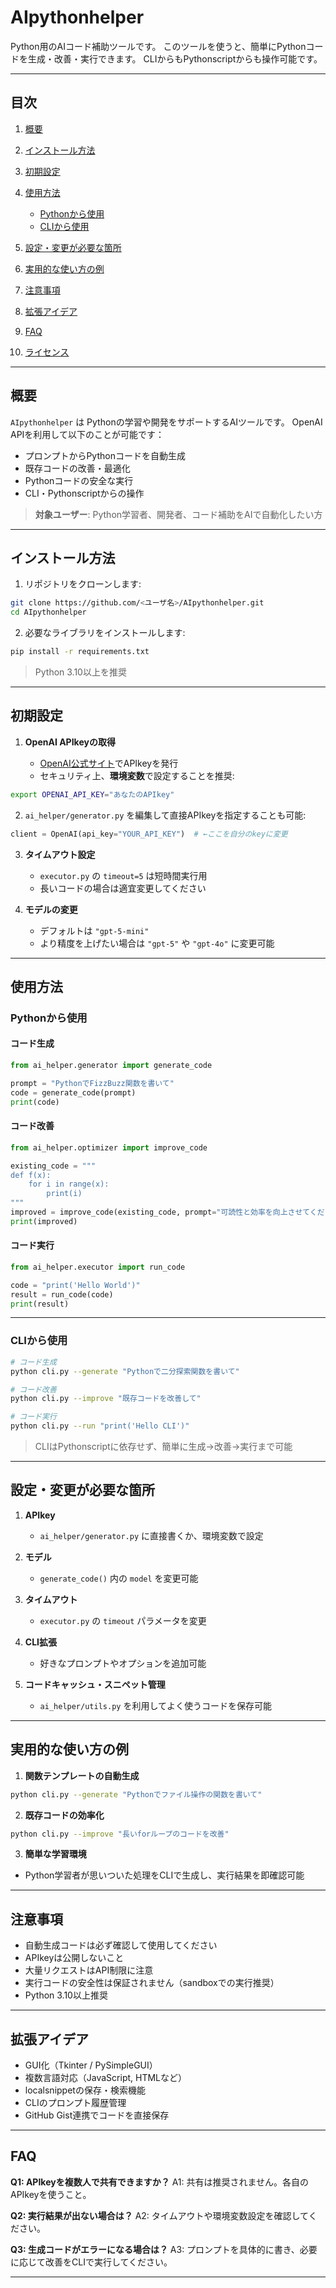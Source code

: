 # AIpythonhelper

Python用のAIコード補助ツールです。
このツールを使うと、簡単にPythonコードを生成・改善・実行できます。
CLIからもPythonscriptからも操作可能です。

---

## 目次

1. [概要](#概要)
2. [インストール方法](#インストール方法)
3. [初期設定](#初期設定)
4. [使用方法](#使用方法)

   * [Pythonから使用](#pythonから使用)
   * [CLIから使用](#cliから使用)
5. [設定・変更が必要な箇所](#設定変更が必要な箇所)
6. [実用的な使い方の例](#実用的な使い方の例)
7. [注意事項](#注意事項)
8. [拡張アイデア](#拡張アイデア)
9. [FAQ](#faq)
10. [ライセンス](#ライセンス)

---

## 概要

`AIpythonhelper` は Pythonの学習や開発をサポートするAIツールです。
OpenAI APIを利用して以下のことが可能です：

* プロンプトからPythonコードを自動生成
* 既存コードの改善・最適化
* Pythonコードの安全な実行
* CLI・Pythonscriptからの操作

> **対象ユーザー**: Python学習者、開発者、コード補助をAIで自動化したい方

---

## インストール方法

1. リポジトリをクローンします:

```bash
git clone https://github.com/<ユーザ名>/AIpythonhelper.git
cd AIpythonhelper
```

2. 必要なライブラリをインストールします:

```bash
pip install -r requirements.txt
```

> Python 3.10以上を推奨

---

## 初期設定

1. **OpenAI APIkeyの取得**

   * [OpenAI公式サイト](https://platform.openai.com/account/api-keys)でAPIkeyを発行
   * セキュリティ上、**環境変数**で設定することを推奨:

```bash
export OPENAI_API_KEY="あなたのAPIkey"
```

2. `ai_helper/generator.py` を編集して直接APIkeyを指定することも可能:

```python
client = OpenAI(api_key="YOUR_API_KEY")  # ←ここを自分のkeyに変更
```

3. **タイムアウト設定**

   * `executor.py` の `timeout=5` は短時間実行用
   * 長いコードの場合は適宜変更してください

4. **モデルの変更**

   * デフォルトは `"gpt-5-mini"`
   * より精度を上げたい場合は `"gpt-5"` や `"gpt-4o"` に変更可能

---

## 使用方法

### Pythonから使用

#### コード生成

```python
from ai_helper.generator import generate_code

prompt = "PythonでFizzBuzz関数を書いて"
code = generate_code(prompt)
print(code)
```

#### コード改善

```python
from ai_helper.optimizer import improve_code

existing_code = """
def f(x):
    for i in range(x):
        print(i)
"""
improved = improve_code(existing_code, prompt="可読性と効率を向上させてください")
print(improved)
```

#### コード実行

```python
from ai_helper.executor import run_code

code = "print('Hello World')"
result = run_code(code)
print(result)
```

---

### CLIから使用

```bash
# コード生成
python cli.py --generate "Pythonで二分探索関数を書いて"

# コード改善
python cli.py --improve "既存コードを改善して"

# コード実行
python cli.py --run "print('Hello CLI')"
```

> CLIはPythonscriptに依存せず、簡単に生成→改善→実行まで可能

---

## 設定・変更が必要な箇所

1. **APIkey**

   * `ai_helper/generator.py` に直接書くか、環境変数で設定
2. **モデル**

   * `generate_code()` 内の `model` を変更可能
3. **タイムアウト**

   * `executor.py` の `timeout` パラメータを変更
4. **CLI拡張**

   * 好きなプロンプトやオプションを追加可能
5. **コードキャッシュ・スニペット管理**

   * `ai_helper/utils.py` を利用してよく使うコードを保存可能

---

## 実用的な使い方の例

1. **関数テンプレートの自動生成**

```bash
python cli.py --generate "Pythonでファイル操作の関数を書いて"
```

2. **既存コードの効率化**

```bash
python cli.py --improve "長いforループのコードを改善"
```

3. **簡単な学習環境**

* Python学習者が思いついた処理をCLIで生成し、実行結果を即確認可能

---

## 注意事項

* 自動生成コードは必ず確認して使用してください
* APIkeyは公開しないこと
* 大量リクエストはAPI制限に注意
* 実行コードの安全性は保証されません（sandboxでの実行推奨）
* Python 3.10以上推奨

---

## 拡張アイデア

* GUI化（Tkinter / PySimpleGUI）
* 複数言語対応（JavaScript, HTMLなど）
* localsnippetの保存・検索機能
* CLIのプロンプト履歴管理
* GitHub Gist連携でコードを直接保存

---

## FAQ

**Q1: APIkeyを複数人で共有できますか？**
A1: 共有は推奨されません。各自のAPIkeyを使うこと。

**Q2: 実行結果が出ない場合は？**
A2: タイムアウトや環境変数設定を確認してください。

**Q3: 生成コードがエラーになる場合は？**
A3: プロンプトを具体的に書き、必要に応じて改善をCLIで実行してください。

---
